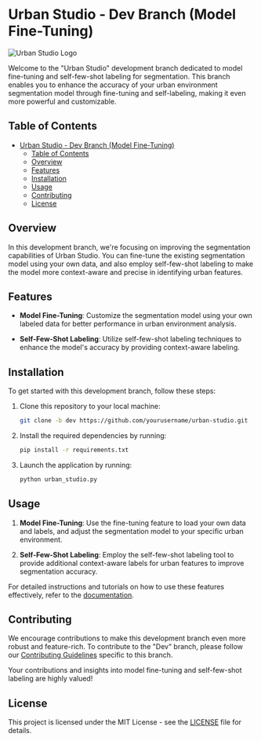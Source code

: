# Urban Studio - Dev Branch (Model Fine-Tuning)

![Urban Studio Logo](/path/to/logo.png)

Welcome to the "Urban Studio" development branch dedicated to model fine-tuning and self-few-shot labeling for segmentation. This branch enables you to enhance the accuracy of your urban environment segmentation model through fine-tuning and self-labeling, making it even more powerful and customizable.

## Table of Contents

- [Urban Studio - Dev Branch (Model Fine-Tuning)](#urban-studio---dev-branch-model-fine-tuning)
  - [Table of Contents](#table-of-contents)
  - [Overview](#overview)
  - [Features](#features)
  - [Installation](#installation)
  - [Usage](#usage)
  - [Contributing](#contributing)
  - [License](#license)

## Overview

In this development branch, we're focusing on improving the segmentation capabilities of Urban Studio. You can fine-tune the existing segmentation model using your own data, and also employ self-few-shot labeling to make the model more context-aware and precise in identifying urban features.

## Features

- **Model Fine-Tuning**: Customize the segmentation model using your own labeled data for better performance in urban environment analysis.

- **Self-Few-Shot Labeling**: Utilize self-few-shot labeling techniques to enhance the model's accuracy by providing context-aware labeling.

## Installation

To get started with this development branch, follow these steps:

1. Clone this repository to your local machine:

   ```bash
   git clone -b dev https://github.com/yourusername/urban-studio.git
   ```

2. Install the required dependencies by running:

   ```bash
   pip install -r requirements.txt
   ```

3. Launch the application by running:

   ```bash
   python urban_studio.py
   ```

## Usage

1. **Model Fine-Tuning**: Use the fine-tuning feature to load your own data and labels, and adjust the segmentation model to your specific urban environment.

2. **Self-Few-Shot Labeling**: Employ the self-few-shot labeling tool to provide additional context-aware labels for urban features to improve segmentation accuracy.

For detailed instructions and tutorials on how to use these features effectively, refer to the [documentation](#documentation).

## Contributing

We encourage contributions to make this development branch even more robust and feature-rich. To contribute to the "Dev" branch, please follow our [Contributing Guidelines](CONTRIBUTING.md) specific to this branch.

Your contributions and insights into model fine-tuning and self-few-shot labeling are highly valued!

## License

This project is licensed under the MIT License - see the [LICENSE](LICENSE) file for details.